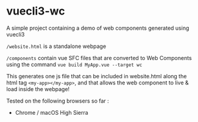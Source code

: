 # vuecli3-wc

A simple project containing a demo of web components generated using vuecli3

`/website.html` is a standalone webpage

`/components` contain vue SFC files that are converted to Web Components using the command `vue build MyApp.vue --target wc`

This generates one js file that can be included in website.html along the html tag `<my-app></my-app>`, 
and that allows the web component to live & load inside the webpage! 

Tested on the following browsers so far : 

- Chrome / macOS High Sierra

